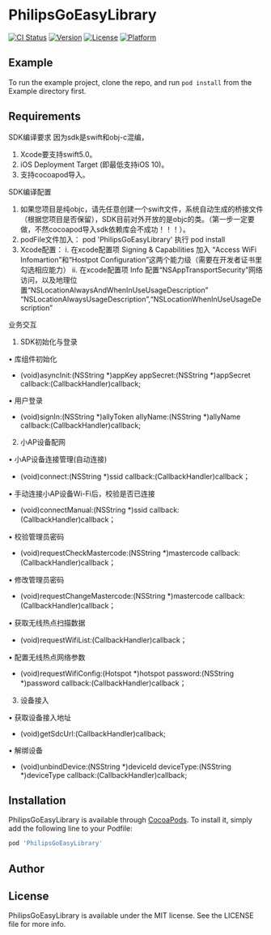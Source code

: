 # PhilipsGoEasyLibrary

[![CI Status](https://img.shields.io/travis/519955268@qq.com/PhilipsGoEasyLibrary.svg?style=flat)](https://travis-ci.org/519955268@qq.com/PhilipsGoEasyLibrary)
[![Version](https://img.shields.io/cocoapods/v/PhilipsGoEasyLibrary.svg?style=flat)](https://cocoapods.org/pods/PhilipsGoEasyLibrary)
[![License](https://img.shields.io/cocoapods/l/PhilipsGoEasyLibrary.svg?style=flat)](https://cocoapods.org/pods/PhilipsGoEasyLibrary)
[![Platform](https://img.shields.io/cocoapods/p/PhilipsGoEasyLibrary.svg?style=flat)](https://cocoapods.org/pods/PhilipsGoEasyLibrary)

## Example

To run the example project, clone the repo, and run `pod install` from the Example directory first.

## Requirements

SDK编译要求
  因为sdk是swift和obj-c混编，
  1. Xcode要支持swift5.0。
  2. iOS Deployment Target (即最低支持iOS 10)。
  3. 支持cocoapod导入。
  
SDK编译配置
1. 如果您项目是纯objc，请先任意创建一个swift文件，系统自动生成的桥接文件（根据您项目是否保留），SDK目前对外开放的是objc的类。（第一步一定要做，不然cocoapod导入sdk依赖库会不成功！！！）。
2. podFile文件加入：
         pod 'PhilipsGoEasyLibrary'
    执行 pod install
3. Xcode配置：
      i. 在xcode配置项 Signing & Capabilities 加入 “Access WiFi Infomartion”和“Hostpot Configuration”这两个能力级（需要在开发者证书里勾选相应能力）
      ii. 在xcode配置项 Info 配置“NSAppTransportSecurity”网络访问，以及地理位置“NSLocationAlwaysAndWhenInUseUsageDescription”
          “NSLocationAlwaysUsageDescription”,“NSLocationWhenInUseUsageDescription”
          
业务交互
1. SDK初始化与登录

• 库组件初始化
+ (void)asyncInit:(NSString *)appKey
        appSecret:(NSString *)appSecret
         callback:(CallbackHandler)callback;
         
• 用户登录
+ (void)signIn:(NSString *)allyToken
      allyName:(NSString *)allyName
      callback:(CallbackHandler)callback;
      
      
2. 小AP设备配网


• 小AP设备连接管理(自动连接)
- (void)connect:(NSString *)ssid
       callback:(CallbackHandler)callback；
       
• 手动连接小AP设备Wi-Fi后，校验是否已连接
- (void)connectManual:(NSString *)ssid
             callback:(CallbackHandler)callback；
             
• 校验管理员密码
- (void)requestCheckMastercode:(NSString *)mastercode
                      callback:(CallbackHandler)callback；
                      
• 修改管理员密码
- (void)requestChangeMastercode:(NSString *)mastercode
                       callback:(CallbackHandler)callback；
                       
• 获取无线热点扫描数据
- (void)requestWifiList:(CallbackHandler)callback；

• 配置无线热点网络参数
- (void)requestWifiConfig:(Hotspot *)hotspot
                 password:(NSString *)password
                 callback:(CallbackHandler)callback；
                 
 3. 设备接入
                 
 • 获取设备接入地址
 - (void)getSdcUrl:(CallbackHandler)callback;
 
 •  解绑设备
 - (void)unbindDevice:(NSString *)deviceId
          deviceType:(NSString *)deviceType
            callback:(CallbackHandler)callback;

## Installation

PhilipsGoEasyLibrary is available through [CocoaPods](https://cocoapods.org). To install
it, simply add the following line to your Podfile:

```ruby
pod 'PhilipsGoEasyLibrary'
```

## Author



## License

PhilipsGoEasyLibrary is available under the MIT license. See the LICENSE file for more info.
